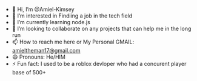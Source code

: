 - 👋 Hi, I’m @Amiel-Kimsey
- 👀 I’m interested in Findiing a job in the tech field
- 🌱 I’m currently learning node.js
- 💞️ I’m looking to collaborate on any projects that can help me in the long run
- 📫 How to reach me here or My Personal GMAIL: amieltheman17@gmail.com
- 😄 Pronouns: He/HIM
- ⚡ Fun fact: I used to be a roblox devloper who had a concurent player base of 500+

<!---
Amiel-Kimsey/Amiel-Kimsey is a ✨ special ✨ repository because its `README.md` (this file) appears on your GitHub profile.
You can click the Preview link to take a look at your changes.
--->
